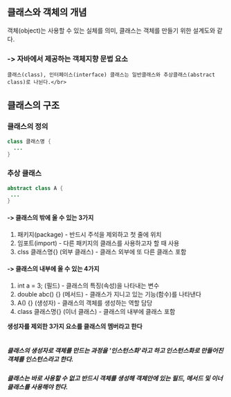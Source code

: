 ## 클래스와 객체의 개념
객체(object)는 사용할 수 있는 실체를 의미, 클래스는 객체를 만들기 위한 설계도와 같다.</br>

### -> 자바에서 제공하는 객체지향 문법 요소
    클래스(class), 인터페이스(interface) 클래스는 일반클래스와 추상클래스(abstract class)로 나뉜다.</br>

## 클래스의 구조
 ### 클래스의 정의
```java
class 클래스명 {
  ...
}
```
### 추상 클래스
```java
abstract class A {
 ...
}
```

 #### -> 클래스의 밖에 올 수 있는 3가지
 1. 패키지(package) - 반드시 주석을 제외하고 첫 줄에 위치
 2. 임포트(import) - 다른 패키지의 클래스를 사용하고자 할 때 사용
 3. clss 클래스명{} (외부 클래스) - 클래스 외부에 또 다른 클래스 포함</br>
#### -> 클래스의 내부에 올 수 있는 4가지
1. int a = 3; (필드) - 클래스의 특징(속성)을 나타내는 변수
2. double abc() {} (메서드) - 클래스가 지니고 있는 기능(함수)를 나타낸다
3. A() {} (생성자) - 클래스의 객체를 생성하는 역할 담당
4. class 클래스명{} (이너 클래스) - 클래스의 내부에 클래스 포함</br>

 **생성자를 제외한 3가지 요소를 클래스의 멤버라고 한다**
<br /><br/>
##### 클래스의 생성자로 객체를 만드는 과정을 '인스턴스화'라고 하고 인스턴스화로 만들어진 객체를 인스턴스라고 한다.
##### 클래스는 바로 사용할 수 없고 반드시 객체를 생성해 객체안에 있는 필드, 메서드 및 이너 클래스를 사용해야 한다.
